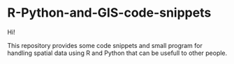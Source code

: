 # R-Python-and-GIS-code-snippets

Hi!

This repository provides some code snippets and small program for handling spatial data using R and Python that can be usefull to other people.
